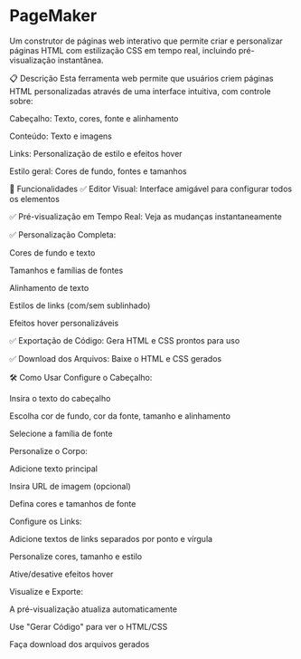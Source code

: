 # PageMaker

Um construtor de páginas web interativo  que permite criar e personalizar páginas HTML com estilização CSS em tempo real, incluindo pré-visualização instantânea.

📋 Descrição
Esta ferramenta web permite que usuários criem páginas HTML personalizadas através de uma interface intuitiva, com controle sobre:

Cabeçalho: Texto, cores, fonte e alinhamento

Conteúdo: Texto e imagens

Links: Personalização de estilo e efeitos hover

Estilo geral: Cores de fundo, fontes e tamanhos

🚀 Funcionalidades
✅ Editor Visual: Interface amigável para configurar todos os elementos

✅ Pré-visualização em Tempo Real: Veja as mudanças instantaneamente

✅ Personalização Completa:

Cores de fundo e texto

Tamanhos e famílias de fontes

Alinhamento de texto

Estilos de links (com/sem sublinhado)

Efeitos hover personalizáveis

✅ Exportação de Código: Gera HTML e CSS prontos para uso

✅ Download dos Arquivos: Baixe o HTML e CSS gerados

🛠️ Como Usar
Configure o Cabeçalho:

Insira o texto do cabeçalho

Escolha cor de fundo, cor da fonte, tamanho e alinhamento

Selecione a família de fonte

Personalize o Corpo:

Adicione texto principal

Insira URL de imagem (opcional)

Defina cores e tamanhos de fonte

Configure os Links:

Adicione textos de links separados por ponto e vírgula

Personalize cores, tamanho e estilo

Ative/desative efeitos hover

Visualize e Exporte:

A pré-visualização atualiza automaticamente

Use "Gerar Código" para ver o HTML/CSS

Faça download dos arquivos gerados
